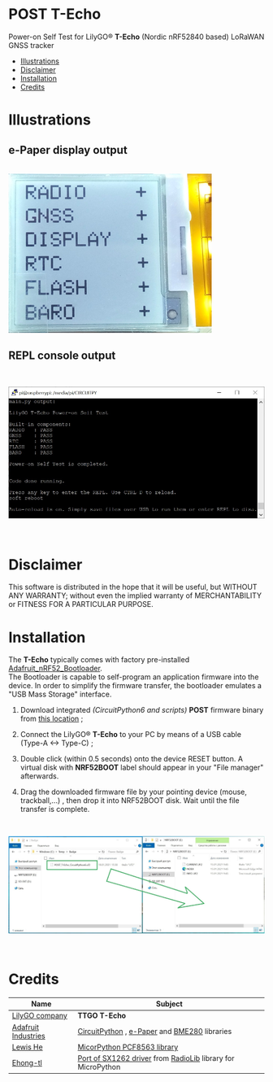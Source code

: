 # POST T-Echo

Power-on Self Test for LilyGO&#174; **T-Echo** (Nordic nRF52840 based) LoRaWAN GNSS tracker

* [Illustrations](https://github.com/lyusupov/POST_TEcho/blob/main/README.md#illustrations)
* [Disclaimer](https://github.com/lyusupov/POST_TEcho/blob/main/README.md#disclaimer)
* [Installation](https://github.com/lyusupov/POST_TEcho/blob/main/README.md#installation)
* [Credits](https://github.com/lyusupov/POST_TEcho/blob/main/README.md#credits)

# Illustrations

## e-Paper display output

<br>

<img src="https://github.com/lyusupov/POST_TEcho/blob/main/docs/images/POST_T-Echo_1.jpg" height="313" width="400">

<br>

## REPL console output

<br>

![](https://github.com/lyusupov/POST_TEcho/blob/main/docs/images/POST_T-Echo_4.jpg)

<br>

# Disclaimer

This software is distributed in the hope that it will be useful, but WITHOUT ANY WARRANTY; without even the implied warranty of MERCHANTABILITY or FITNESS FOR A PARTICULAR PURPOSE.

# Installation

The **T-Echo** typically comes with factory pre-installed [Adafruit_nRF52_Bootloader](https://github.com/adafruit/Adafruit_nRF52_Bootloader).<br>
The Bootloader is capable to self-program an application firmware into the device. In order to simplify the firmware transfer, the bootloader emulates a "USB Mass Storage" interface.

1. Download integrated _(CircuitPython6 and scripts)_ **POST** firmware binary from [this location](https://github.com/lyusupov/POST_TEcho/tree/main/bin) ;

2. Connect the LilyGO&#174; **T-Echo** to your PC by means of a USB cable (Type-A <-> Type-C) ;

3. Double click (within 0.5 seconds) onto the device RESET button. A virtual disk with **NRF52BOOT** label should appear in your "File manager" afterwards.

4. Drag the downloaded firmware file by your pointing device (mouse, trackball,...) , then drop it into NRF52BOOT disk. Wait until the file transfer is complete.

<br>

![](https://github.com/lyusupov/POST_TEcho/blob/main/docs/images/POST_T-Echo_3.jpg)

<br>

# Credits

Name|Subject
---|---
[LilyGO company](http://www.lilygo.cn/)|**TTGO T-Echo**
[Adafruit Industries](http://adafruit.com/)|[CircuitPython](https://github.com/adafruit/circuitpython) , [e-Paper](https://github.com/adafruit/Adafruit_CircuitPython_EPD) and [BME280](https://github.com/adafruit/Adafruit_CircuitPython_BME280) libraries 
[Lewis He](https://github.com/lewisxhe)|[MicorPython PCF8563 library](https://github.com/lewisxhe/PCF8563_PythonLibrary)
[Ehong-tl](https://github.com/ehong-tl)|[Port of SX1262 driver](https://github.com/ehong-tl/micropySX126X) from [RadioLib](https://github.com/jgromes/RadioLib) library for MicroPython
